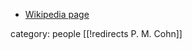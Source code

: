 

* [Wikipedia page](http://en.wikipedia.org/wiki/Paul_Cohn)

category: people
[[!redirects P. M. Cohn]]